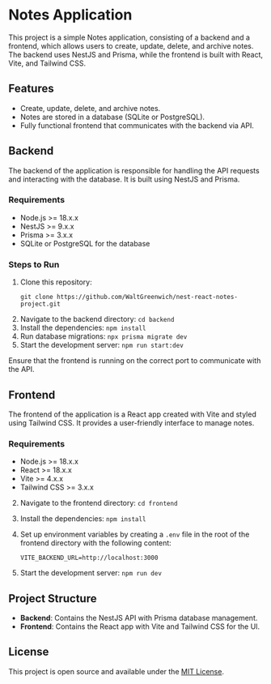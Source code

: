 # Notes Application

This project is a simple Notes application, consisting of a backend and a frontend, which allows users to create, update, delete, and archive notes. The backend uses NestJS and Prisma, while the frontend is built with React, Vite, and Tailwind CSS.

## Features

- Create, update, delete, and archive notes.
- Notes are stored in a database (SQLite or PostgreSQL).
- Fully functional frontend that communicates with the backend via API.

## Backend

The backend of the application is responsible for handling the API requests and interacting with the database. It is built using NestJS and Prisma.

### Requirements

- Node.js >= 18.x.x
- NestJS >= 9.x.x
- Prisma >= 3.x.x
- SQLite or PostgreSQL for the database

### Steps to Run

1. Clone this repository:
   ```
   git clone https://github.com/WaltGreenwich/nest-react-notes-project.git
3. Navigate to the backend directory: `cd backend`
4. Install the dependencies: `npm install`
5. Run database migrations: `npx prisma migrate dev`
6. Start the development server: `npm run start:dev`

Ensure that the frontend is running on the correct port to communicate with the API.

## Frontend

The frontend of the application is a React app created with Vite and styled using Tailwind CSS. It provides a user-friendly interface to manage notes.

### Requirements

- Node.js >= 18.x.x
- React >= 18.x.x
- Vite >= 4.x.x
- Tailwind CSS >= 3.x.x

2. Navigate to the frontend directory: `cd frontend`
3. Install the dependencies: `npm install`
4. Set up environment variables by creating a `.env` file in the root of the frontend directory with the following content:
   
   ```env
   VITE_BACKEND_URL=http://localhost:3000

5. Start the development server: `npm run dev`

## Project Structure

- **Backend**: Contains the NestJS API with Prisma database management.
- **Frontend**: Contains the React app with Vite and Tailwind CSS for the UI.

## License

This project is open source and available under the [MIT License](LICENSE).
